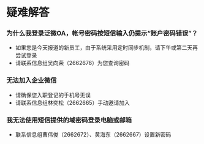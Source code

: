 # 疑难解答

### 为什么我登录泛微OA，帐号密码按短信输入仍提示“账户密码错误”？

* 如果您是今天报道的新员工，由于系统采用定时同步机制，请下午或第二天再尝试登录
* 请联系信息组吴向荣（2662676）为您查询密码

### 无法加入企业微信

* 请确保您入职登记的手机号无误
* 请联系信息组林奕松（2662665）手动邀请加入

### 我无法使用短信提供的域密码登录电脑或邮箱

* 联系信息组曹伟俊（2662672）、黄海东（2662667）设置新密码
